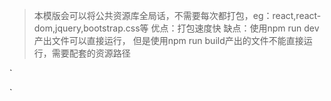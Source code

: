 > 本模版会可以将公共资源库全局话，不需要每次都打包，eg：react,react-dom,jquery,bootstrap.css等
 优点：打包速度快
 缺点：使用npm run dev 产出文件可以直接运行，
 但是使用npm run build产出的文件不能直接运行，需要配套的资源路径

 `<div className="beautify-json" 
    dangerouslySetInnerHTML={{__html:jsonSyntaxHighlight(this.state.json)}}>
 </div>`